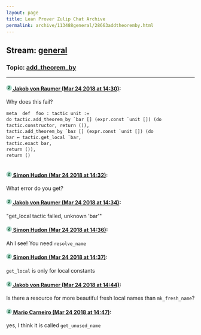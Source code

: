 ```yaml
---
layout: page
title: Lean Prover Zulip Chat Archive 
permalink: archive/113488general/28663addtheoremby.html
---
```


## Stream: [general](index.html)
### Topic: [add_theorem_by](28663addtheoremby.html)

---

#### [![Click to go to Zulip](../../assets/img/zulip2.png) Jakob von Raumer (Mar 24 2018 at 14:30)](https://leanprover.zulipchat.com/#narrow/stream/113488-general/topic/add_theorem_by/near/124151486):
Why does this fail?
```
meta  def  foo : tactic unit :=
do tactic.add_theorem_by `bar [] (expr.const `unit []) (do tactic.constructor, return ()),
tactic.add_theorem_by `baz [] (expr.const `unit []) (do
bar ← tactic.get_local `bar,
tactic.exact bar,
return ()),
return ()
 
```

#### [![Click to go to Zulip](../../assets/img/zulip2.png) Simon Hudon (Mar 24 2018 at 14:32)](https://leanprover.zulipchat.com/#narrow/stream/113488-general/topic/add_theorem_by/near/124151531):
What error do you get?

#### [![Click to go to Zulip](../../assets/img/zulip2.png) Jakob von Raumer (Mar 24 2018 at 14:34)](https://leanprover.zulipchat.com/#narrow/stream/113488-general/topic/add_theorem_by/near/124151537):
"get_local tactic failed, unknown 'bar'"

#### [![Click to go to Zulip](../../assets/img/zulip2.png) Simon Hudon (Mar 24 2018 at 14:36)](https://leanprover.zulipchat.com/#narrow/stream/113488-general/topic/add_theorem_by/near/124151623):
Ah I see! You need `resolve_name`

#### [![Click to go to Zulip](../../assets/img/zulip2.png) Simon Hudon (Mar 24 2018 at 14:37)](https://leanprover.zulipchat.com/#narrow/stream/113488-general/topic/add_theorem_by/near/124151626):
`get_local` is only for local constants

#### [![Click to go to Zulip](../../assets/img/zulip2.png) Jakob von Raumer (Mar 24 2018 at 14:44)](https://leanprover.zulipchat.com/#narrow/stream/113488-general/topic/add_theorem_by/near/124151804):
Is there a resource for more beautiful fresh local names than `mk_fresh_name`?

#### [![Click to go to Zulip](../../assets/img/zulip2.png) Mario Carneiro (Mar 24 2018 at 14:47)](https://leanprover.zulipchat.com/#narrow/stream/113488-general/topic/add_theorem_by/near/124151860):
yes, I think it is called `get_unused_name`

